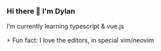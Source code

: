 ### Hi there 👋 I'm Dylan


I’m currently learning typescript & vue.js

⚡ Fun fact: I love the editors, in special vim/neovim


    
<!--
**kert-daiki/kert-daiki** is a ✨ _special_ ✨ repository because its `README.md` (this file) appears on your GitHub profile.

Here are some ideas to get you started:

- 🔭 I’m currently working on ...
- 
- 👯 I’m looking to collaborate on ...
- 🤔 I’m looking for help with ...

- 📫 How to reach me: ...
- 😄 Pronouns: ...
- ⚡ Fun fact: ...
-->
